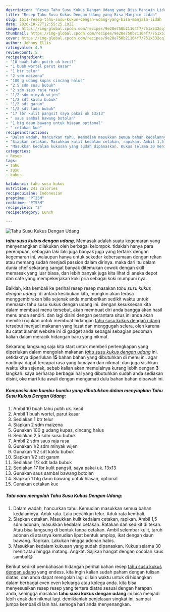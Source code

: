 ```yaml
---
description: "Resep Tahu Susu Kukus Dengan Udang yang Bisa Manjain Lidah"
title: "Resep Tahu Susu Kukus Dengan Udang yang Bisa Manjain Lidah"
slug: 1511-resep-tahu-susu-kukus-dengan-udang-yang-bisa-manjain-lidah
date: 2020-10-27T12:55:25.192Z
image: https://img-global.cpcdn.com/recipes/9e28e750b21164f7/751x532cq70/tahu-susu-kukus-dengan-udang-foto-resep-utama.jpg
thumbnail: https://img-global.cpcdn.com/recipes/9e28e750b21164f7/751x532cq70/tahu-susu-kukus-dengan-udang-foto-resep-utama.jpg
cover: https://img-global.cpcdn.com/recipes/9e28e750b21164f7/751x532cq70/tahu-susu-kukus-dengan-udang-foto-resep-utama.jpg
author: Johnny Ellis
ratingvalue: 4.9
reviewcount: 5
recipeingredient:
- "10 buah tahu putih uk kecil"
- "1 buah wortel parut kasar"
- "1 btr telur"
- "2 sdm maizena"
- "100 g udang kupas cincang halus"
- "2,5 sdm susu bubuk"
- "2 sdm saus raja rasa"
- "1/2 sdm minyak wijen"
- "1/2 sdt kaldu bubuk"
- "1/2 sdt garam"
- "1/2 sdt lada bubuk"
- "17 lbr kulit pangsit saya pakai uk 13x13"
- " saus sambal bawang botolan"
- "1 btg daun bawang untuk hiasan optional"
- " cetakan kue"
recipeinstructions:
- "Dalam wadah, hancurkan tahu. Kemudian masukkan semua bahan kedalamnya. Aduk rata. Lalu pecahkan telur. Aduk rata kembali."
- "Siapkan cetakan. Masukkan kulit kedalam cetakan, rapikan. Ambil 1,5 sdm adonan, masukkan kedalam cetakan. Ratakan dan sedikit di tekan. Atau bisa langsung di bentuk tanpa cetakan. Ambil selembar kulit, taruh adonan di atasnya kemudian lipat bentuk amplop, ikat dengan daun bawang. Rapikan. Lakukan hingga adonan habis."
- "Masukkan kedalam kukusan yang sudah dipanaskan. Kukus selama 30 menit atau hingga matang. Angkat. Sajikan hangat dengan cocolan saus sambal😋"
categories:
- Resep
tags:
- tahu
- susu
- kukus

katakunci: tahu susu kukus 
nutrition: 241 calories
recipecuisine: Indonesian
preptime: "PT23M"
cooktime: "PT53M"
recipeyield: "2"
recipecategory: Lunch

---
```



![Tahu Susu Kukus Dengan Udang](https://img-global.cpcdn.com/recipes/9e28e750b21164f7/751x532cq70/tahu-susu-kukus-dengan-udang-foto-resep-utama.jpg)

<b><i>tahu susu kukus dengan udang</i></b>, Memasak adalah suatu kegemaran yang menyenangkan dilakukan oleh berbagai kelompok. tidaklah hanya para perempuan, sebagian laki laki juga banyak juga yang tertarik dengan kegemaran ini. walaupun hanya untuk sekedar kebersamaan dengan rekan atau memang sudah menjadi passion dalam dirinya. maka dari itu dalam dunia chef sekarang sangat banyak ditemukan cowok dengan skill memasak yang luar biasa, dan lebih banyak juga kita lihat di aneka depot dan cafe yang mempekerjakan koki pria sebagai koki mumpuni nya.

Baiklah, kita kembali ke perihal resep resep masakan <i>tahu susu kukus dengan udang</i>. di antara kesibukan kita, mungkin akan terasa menggembirakan bila sejenak anda memberikan sedikit waktu untuk memasak tahu susu kukus dengan udang ini. dengan kesuksesan kita dalam membuat menu tersebut, akan membuat diri anda bangga akan hasil menu anda sendiri. dan lagi disini dengan perantara situs ini anda akan memiliki rujukan untuk membuat hidangan <u>tahu susu kukus dengan udang</u> tersebut menjadi makanan yang lezat dan menggugah selera, oleh karena itu catat alamat website ini di gadget anda sebagai sebagian pedoman kalian dalam meracik hidangan baru yang nikmat.




Sekarang langsung saja kita start untuk membeli perlengkapan yang diperlukan dalam mengolah makanan <u><i>tahu susu kukus dengan udang</i></u> ini. setidaknya diperlukan <b>15</b> bahan bahan yang dibutuhkan di menu ini. agar nantinya dapat tercapai rasa yang lumayan dan nikmat. dan juga sisihkan waktu kita sejenak, sebab kalian akan memulainya kurang lebih dengan <b>3</b> langkah. saya berharap berbagai hal yang dibutuhkan sudah anda sediakan disini, oke mari kita awali dengan mengamati dulu bahan bahan dibawah ini.

<!--inarticleads1-->

##### Komposisi dan bumbu-bumbu yang dibutuhkan dalam menyiapkan Tahu Susu Kukus Dengan Udang:

1. Ambil 10 buah tahu putih uk. kecil
1. Ambil 1 buah wortel, parut kasar
1. Sediakan 1 btr telur
1. Siapkan 2 sdm maizena
1. Gunakan 100 g udang kupas, cincang halus
1. Sediakan 2,5 sdm susu bubuk
1. Ambil 2 sdm saus raja rasa
1. Gunakan 1/2 sdm minyak wijen
1. Gunakan 1/2 sdt kaldu bubuk
1. Siapkan 1/2 sdt garam
1. Sediakan 1/2 sdt lada bubuk
1. Sediakan 17 lbr kulit pangsit, saya pakai uk. 13x13
1. Gunakan  saus sambal bawang botolan
1. Siapkan 1 btg daun bawang untuk hiasan, optional
1. Gunakan  cetakan kue




<!--inarticleads2-->

##### Tata cara mengolah Tahu Susu Kukus Dengan Udang:

1. Dalam wadah, hancurkan tahu. Kemudian masukkan semua bahan kedalamnya. Aduk rata. Lalu pecahkan telur. Aduk rata kembali.
1. Siapkan cetakan. Masukkan kulit kedalam cetakan, rapikan. Ambil 1,5 sdm adonan, masukkan kedalam cetakan. Ratakan dan sedikit di tekan. Atau bisa langsung di bentuk tanpa cetakan. Ambil selembar kulit, taruh adonan di atasnya kemudian lipat bentuk amplop, ikat dengan daun bawang. Rapikan. Lakukan hingga adonan habis.
1. Masukkan kedalam kukusan yang sudah dipanaskan. Kukus selama 30 menit atau hingga matang. Angkat. Sajikan hangat dengan cocolan saus sambal😋




Berikut sedikit pembahasan hidangan perihal bahan resep <u>tahu susu kukus dengan udang</u> yang endess. kita ingin kalian sudah paham dengan tulisan diatas, dan anda dapat mengolah lagi di lain waktu untuk di hidangkan dalam berbagai even even keluarga atau kolega anda. kita bisa menyesuaikan resep resep yang tertera diatas sesuai dengan harapan anda, sehingga masakan <b>tahu susu kukus dengan udang</b> ini bisa menjadi lebih enak dan nikmat lagi. demikianlah penjelasan singkat ini, sampai jumpa kembali di lain hal. semoga hari anda menyenangkan.
